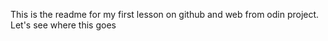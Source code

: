 This is the readme for my first lesson on github and web from odin project. Let's see where this goes
